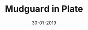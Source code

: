 ---
title: "Mudguard in Plate"
date: 30-01-2019

image: image.png
cad: model.ldr

source:
  url: "https://www.flickr.com/photos/dagsbricks/14556995614/"
  title: "Mudguards in a 1x6"
  author: "dag's bricks"
  date: 30-06-2014

taxonomy:
  part: ["50745", "3666"]
  partcount: 2

  width: [6, stud]
  depth: [2.5, stud]
  height: [2, brick]

  function: ["stud_tilt"]
  stud_tilt_angle: 180
---